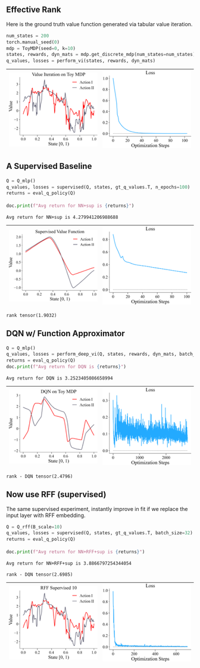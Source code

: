 
## Effective Rank

Here is the ground truth value function generated via tabular
value iteration. 

```python
num_states = 200
torch.manual_seed(0)
mdp = ToyMDP(seed=0, k=10)
states, rewards, dyn_mats = mdp.get_discrete_mdp(num_states=num_states)
q_values, losses = perform_vi(states, rewards, dyn_mats)
```
| <img style="align-self:center; zoom:0.3;" src="network_rank/value_iteration.png?ts=971181" image="None" styles="{'margin': '0.5em'}" width="None" height="None"/> | <img style="align-self:center; zoom:0.3;" src="network_rank/value_iteration_loss.png?ts=597439" image="None" styles="{'margin': '0.5em'}" width="None" height="None" dpi="300"/> |
|:-----------------------------------------------------------------------------------------------------------------------------------------------------------------:|:--------------------------------------------------------------------------------------------------------------------------------------------------------------------------------:|


## A Supervised Baseline

```python
Q = Q_mlp()
q_values, losses = supervised(Q, states, gt_q_values.T, n_epochs=100)
returns = eval_q_policy(Q)

doc.print(f"Avg return for NN+sup is {returns}")
```

```
Avg return for NN+sup is 4.279941206988688
```
| <img style="align-self:center; zoom:0.3;" src="network_rank/supervised.png?ts=359609" image="None" styles="{'margin': '0.5em'}" width="None" height="None"/> | <img style="align-self:center; zoom:0.3;" src="network_rank/supervised_loss.png?ts=901952" image="None" styles="{'margin': '0.5em'}" width="None" height="None" dpi="300"/> |
|:------------------------------------------------------------------------------------------------------------------------------------------------------------:|:---------------------------------------------------------------------------------------------------------------------------------------------------------------------------:|

```
rank tensor(1.9032)
```


## DQN w/ Function Approximator

```python
Q = Q_mlp()
q_values, losses = perform_deep_vi(Q, states, rewards, dyn_mats, batch_size=32)
returns = eval_q_policy(Q)
doc.print(f"Avg return for DQN is {returns}")
```

```
Avg return for DQN is 3.2523405086658994
```
| <img style="align-self:center; zoom:0.3;" src="network_rank/dqn.png?ts=078518" image="None" styles="{'margin': '0.5em'}" width="None" height="None"/> | <img style="align-self:center; zoom:0.3;" src="network_rank/dqn_loss.png?ts=579195" image="None" styles="{'margin': '0.5em'}" width="None" height="None" dpi="300"/> |
|:-----------------------------------------------------------------------------------------------------------------------------------------------------:|:--------------------------------------------------------------------------------------------------------------------------------------------------------------------:|

```
rank - DQN tensor(2.4796)
```


## Now use RFF (supervised)

The same supervised experiment, instantly improve in fit if we
replace the input layer with RFF embedding.

```python
Q = Q_rff(B_scale=10)
q_values, losses = supervised(Q, states, gt_q_values.T, batch_size=32)
returns = eval_q_policy(Q)

doc.print(f"Avg return for NN+RFF+sup is {returns}")
```

```
Avg return for NN+RFF+sup is 3.8866797254344054
```
```
rank - DQN tensor(2.6985)
```

| <img style="align-self:center; zoom:0.3;" src="network_rank/supervised_rff.png?ts=687580" image="None" styles="{'margin': '0.5em'}" width="None" height="None"/> | <img style="align-self:center; zoom:0.3;" src="network_rank/supervised_rff_loss.png?ts=221466" image="None" styles="{'margin': '0.5em'}" width="None" height="None" dpi="300"/> |
|:----------------------------------------------------------------------------------------------------------------------------------------------------------------:|:-------------------------------------------------------------------------------------------------------------------------------------------------------------------------------:|

